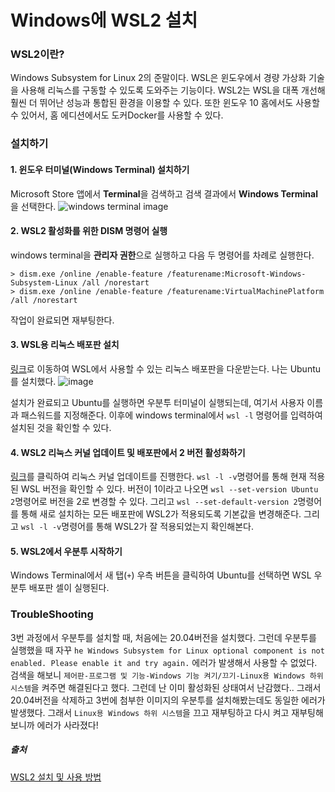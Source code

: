 # Windows에 WSL2 설치

### WSL2이란?
Windows Subsystem for Linux 2의 준말이다. WSL은 윈도우에서 경량 가상화 기술을 사용해 리눅스를 구동할 수 있도록 도와주는 기능이다. WSL2는 WSL을 대폭 개선해 훨씬 더 뛰어난 성능과 통합된 환경을 이용할 수 있다. 또한 윈도우 10 홈에서도 사용할 수 있어서, 홈 에디션에서도 도커Docker를 사용할 수 있다.

### 설치하기

#### 1. 윈도우 터미널(Windows Terminal) 설치하기
Microsoft Store 앱에서 **Terminal**을 검색하고 검색 결과에서 **Windows Terminal**을 선택한다.
![windows terminal image](https://user-images.githubusercontent.com/31719817/126410881-351aa3c9-3f0f-4275-bafd-ee54ad1ba4a9.png)

#### 2. WSL2 활성화를 위한 DISM 명령어 실행
windows terminal을 **관리자 권한**으로 실행하고 다음 두 명령어를 차례로 실행한다.
```
> dism.exe /online /enable-feature /featurename:Microsoft-Windows-Subsystem-Linux /all /norestart
> dism.exe /online /enable-feature /featurename:VirtualMachinePlatform /all /norestart
```
작업이 완료되면 재부팅한다.

#### 3. WSL용 리눅스 배포판 설치
[링크](https://aka.ms/wslstore)로 이동하여 WSL에서 사용할 수 있는 리눅스 배포판을 다운받는다. 나는 Ubuntu를 설치했다.
![image](https://user-images.githubusercontent.com/31719817/126411702-66f5d42b-d76e-4f67-9375-481bd8f5e695.png)

설치가 완료되고 Ubuntu를 실행하면 우분투 터미널이 실행되는데, 여기서 사용자 이름과 패스워드를 지정해준다.
이후에 windows terminal에서 `wsl -l` 명령어를 입력하여 설치된 것을 확인할 수 있다.

#### 4. WSL2 리눅스 커널 업데이트 및 배포판에서 2 버전 활성화하기
[링크](https://wslstorestorage.blob.core.windows.net/wslblob/wsl_update_x64.msi)를 클릭하여 리눅스 커널 업데이트를 진행한다.
`wsl -l -v`명령어를 통해 현재 적용된 WSL 버전을 확인할 수 있다. 버전이 1이라고 나오면 `wsl --set-version Ubuntu 2`명령어로 버전을 2로 변경할 수 있다. 그리고 `wsl --set-default-version 2`명령어를 통해 새로 설치하는 모든 배포판에 WSL2가 적용되도록 기본값을 변경해준다.
그리고 `wsl -l -v`명령어를 통해 WSL2가 잘 적용되었는지 확인해본다.

#### 5. WSL2에서 우분투 시작하기
Windows Terminal에서 새 탭(`+`) 우측 버튼을 클릭하여 Ubuntu를 선택하면 WSL 우분투 배포판 셀이 실행된다.

### TroubleShooting
3번 과정에서 우분투를 설치할 때, 처음에는 20.04버전을 설치했다. 그런데 우분투를 실행했을 때 자꾸 `he Windows Subsystem for Linux optional component is not enabled. Please enable it and try again.` 에러가 발생해서 사용할 수 없었다. 검색을 해보니 `제어판-프로그램 및 기능-Windows 기능 켜기/끄기-Linux용 Windows 하위 시스템`을 켜주면 해결된다고 했다. 그런데 난 이미 활성화된 상태여서 난감했다.. 그래서 20.04버전을 삭제하고 3번에 첨부한 이미지의 우분투를 설치해봤는데도 동일한 에러가 발생했다. 그래서 `Linux용 Windows 하위 시스템`을 끄고 재부팅하고 다시 켜고 재부팅해보니까 에러가 사라졌다!

##### 출처
[WSL2 설치 및 사용 방법](https://www.44bits.io/ko/post/wsl2-install-and-basic-usage)
